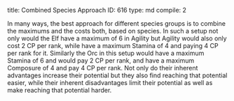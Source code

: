 title:          Combined Species Approach
ID:             616
type:           md
compile:        2



In many ways, the best approach for different species groups is to combine the maximums and the costs both, based on species. In such a setup not only would the Elf have a maximum of 6 in Agility but Agility would also only cost 2 CP per rank, while have a maximum Stamina of 4 and paying 4 CP per rank for it. Similarly the Orc in this setup would have a maximum Stamina of 6 and would pay 2 CP per rank, and have a maximum Composure of 4 and pay 4 CP per rank. Not only do their inherent advantages increase their potential but they also find reaching that potential easier, while their inherent disadvantages limit their potential as well as make reaching that potential harder.

